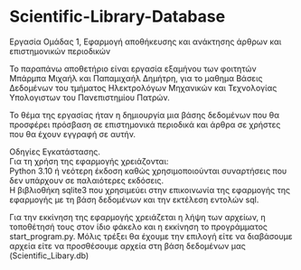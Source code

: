 # Scientific-Library-Database
Εργασία Ομάδας 1, Εφαρμογή αποθήκευσης και ανάκτησης άρθρων και επιστημονικών περιοδικών

Το παραπάνω αποθετήριο είναι εργασία εξαμήνου των φοιτητών Μπάρμπα Μιχαήλ και Παπαμιχαήλ Δημήτρη, για το μαθημα Βάσεις Δεδομένων του τμήματος Ηλεκτρολόγων Μηχανικών και Τεχνολογίας Υπολογιστων του Πανεπιστημίου Πατρών.

Το θέμα της εργασίας ήταν η δημιουργία μια βάσης δεδομένων που θα προσφέρει πρόσβαση σε επιστημονικά περιοδικά και άρθρα σε χρήστες που θα έχουν εγγραφή σε αυτήν.

Οδηγίες Εγκατάστασης.  
Για τη χρήση της εφαρμογής χρειάζονται:   
Python 3.10 ή νεότερη έκδοση καθώς χρησιμοποιούνται συναρτήσεις που δεν υπάρχουν σε παλαιότερες εκδόσεις.   
Η βιβλιοθήκη sqlite3 που χρησιμεύει στην επικοινωνία της εφαρμογής της εφαρμογής με τη βάση δεδομένων και την εκτέλεση εντολών sql.

Για την εκκίνηση της εφαρμογής χρειάζεται η λήψη των αρχείων, η τοποθέτησή τους στον ίδιο φάκελο  και η εκκίνηση το προγράμματος start_program.py. Μόλις τρέξει θα έχουμε την επιλογή είτε να διαβάσουμε αρχεία είτε να προσθέσουμε αρχεία στη βάση δεδομένων μας (Scientific_Libary.db)
